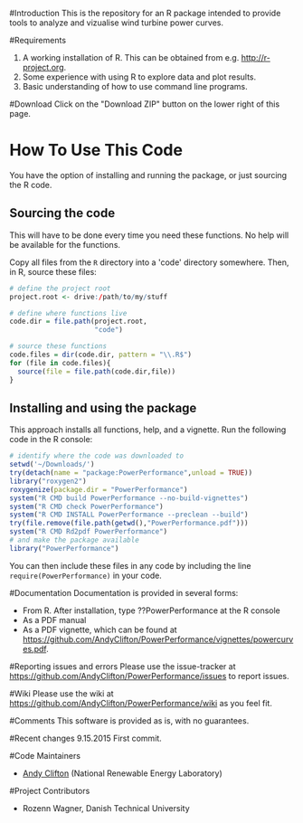 #Introduction
This is the repository for an R package intended to provide tools to analyze and vizualise wind turbine power curves.

#Requirements
1. A working installation of R. This can be obtained from e.g. http://r-project.org.
2. Some experience with using R to explore data and plot results.
3. Basic understanding of how to use command line programs.

#Download
Click on the "Download ZIP" button on the lower right of this page. 

# How To Use This Code
You have the option of installing and running the package, or just sourcing the R code.

## Sourcing the code
This will have to be done every time you need these functions. No help will be available for the functions. 

Copy all files from the `R` directory into a 'code' directory somewhere. Then, in R, source these files:
```R
# define the project root
project.root <- drive:/path/to/my/stuff

# define where functions live
code.dir = file.path(project.root,
                     "code")

# source these functions
code.files = dir(code.dir, pattern = "\\.R$")
for (file in code.files){
  source(file = file.path(code.dir,file))
}

```

## Installing and using the package
This approach installs all functions, help, and a vignette. Run the following code in the R console:
```R
# identify where the code was downloaded to 
setwd('~/Downloads/')
try(detach(name = "package:PowerPerformance",unload = TRUE))
library("roxygen2")
roxygenize(package.dir = "PowerPerformance")
system("R CMD build PowerPerformance --no-build-vignettes")
system("R CMD check PowerPerformance")
system("R CMD INSTALL PowerPerformance --preclean --build")
try(file.remove(file.path(getwd(),"PowerPerformance.pdf")))
system("R CMD Rd2pdf PowerPerformance")
# and make the package available
library("PowerPerformance")
```

You can then include these files in any code by including the line `require(PowerPerformance)` in your code.

#Documentation
Documentation is provided in several forms:
* From R. After installation, type ??PowerPerformance at the R console
* As a PDF manual
* As a PDF vignette, which can be found at  https://github.com/AndyClifton/PowerPerformance/vignettes/powercurves.pdf.

#Reporting issues and errors
Please use the issue-tracker at https://github.com/AndyClifton/PowerPerformance/issues to report issues.

#Wiki
Please use the wiki at https://github.com/AndyClifton/PowerPerformance/wiki as you feel fit.

#Comments
This software is provided as is, with no guarantees.

#Recent changes
9.15.2015 First commit.

#Code Maintainers
* [Andy Clifton](mailto:andrew.clifton@nrel.gov) (National Renewable Energy Laboratory)

#Project Contributors
* Rozenn Wagner, Danish Technical University

